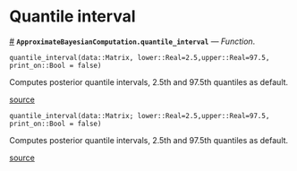 
<a id='Quantile-interval-1'></a>

# Quantile interval

<a id='ApproximateBayesianComputation.quantile_interval' href='#ApproximateBayesianComputation.quantile_interval'>#</a>
**`ApproximateBayesianComputation.quantile_interval`** &mdash; *Function*.



```
quantile_interval(data::Matrix, lower::Real=2.5,upper::Real=97.5,  print_on::Bool = false)
```

Computes posterior quantile intervals, 2.5th and 97.5th quantiles as default.


<a target='_blank' href='https://github.com/SamuelWiqvist/ApproximateBayesianComputation.jl/blob/3dc50ffae08dd9cb9f8f7bc1fae4bdb44f3a61f1/src\posteriorinference.jl#L3' class='documenter-source'>source</a><br>


```
quantile_interval(data::Matrix; lower::Real=2.5,upper::Real=97.5, print_on::Bool = false)
```

Computes posterior quantile intervals, 2.5th and 97.5th quantiles as default.


<a target='_blank' href='https://github.com/SamuelWiqvist/ApproximateBayesianComputation.jl/blob/3dc50ffae08dd9cb9f8f7bc1fae4bdb44f3a61f1/src\posteriorinference.jl#L35' class='documenter-source'>source</a><br>

